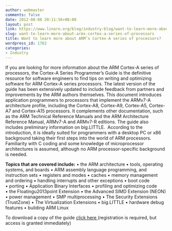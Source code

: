 ```yaml
---
author: webmaster
comments: false
date: 2012-08-08 20:11:56+00:00
layout: post
link: https://www.linaro.org/blog/industry-blog/want-to-learn-more-about-arms-cortex-a-series-of-processors/
slug: want-to-learn-more-about-arms-cortex-a-series-of-processors
title: Want to learn more about ARM’s Cortex-A series of processors?
wordpress_id: 1762
categories:
- Industry
---
```


If you are looking for more information about the ARM Cortex-A series of processors, the Cortex-A Series Programmer’s Guide is the definitive resource for software engineers to find tips on writing and optimizing software for ARM Cortex-A series processors. The latest version of the guide has been extensively updated to include feedback from partners and improvements by the ARM authors themselves. This document introduces application programmers to processors that implement the ARMv7-A architecture profile, including the Cortex-A8, Cortex-A9, Cortex-A5, Cortex-A7 and Cortex-A15 processors. It complements other documentation, such as the ARM Technical Reference Manuals and the ARM Architecture Reference Manual, ARMv7-A and ARMv7-R editions. The guide also includes preliminary information on big.LITTLE.  According to the introduction, it is ideally suited for programmers with a desktop PC or x86 background taking their first steps into the world of ARM processors. Familiarity with C coding and some knowledge of microprocessor architectures is assumed, although no ARM processor-specific background is needed.

**Topics that are covered include:**
• the ARM architecture
• tools, operating systems, and boards
• ARM assembly language programming, and instruction sets
• registers and modes
• caches
• memory management and ordering
• handling interrupts and other exceptions
• boot code
• porting
• Application Binary Interfaces
• profiling and optimizing code
• the Floatingu2013point Extension
• the Advanced SIMD Extension (NEON)
• power management
• SMP multiprocessing
• The Security Extensions (TrustZone)
• The Virtualization Extensions
• big.LITTLE
• hardware debug features
• building ARM Linux

To download a copy of the guide [click here ](http://infocenter.arm.com/help/topic/com.arm.doc.den0013c/index.html)(registration is required, but access is granted immediately)
